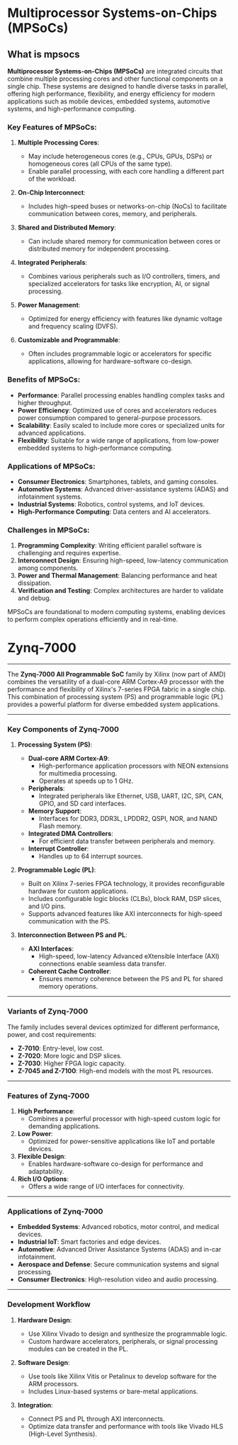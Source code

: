 # Multiprocessor Systems-on-Chips (MPSoCs)

## What is mpsocs

**Multiprocessor Systems-on-Chips (MPSoCs)** are integrated circuits that combine multiple processing cores and other functional components on a single chip. These systems are designed to handle diverse tasks in parallel, offering high performance, flexibility, and energy efficiency for modern applications such as mobile devices, embedded systems, automotive systems, and high-performance computing.

### Key Features of MPSoCs:

1. **Multiple Processing Cores**:
   
   - May include heterogeneous cores (e.g., CPUs, GPUs, DSPs) or homogeneous cores (all CPUs of the same type).
   - Enable parallel processing, with each core handling a different part of the workload.

2. **On-Chip Interconnect**:
   
   - Includes high-speed buses or networks-on-chip (NoCs) to facilitate communication between cores, memory, and peripherals.

3. **Shared and Distributed Memory**:
   
   - Can include shared memory for communication between cores or distributed memory for independent processing.

4. **Integrated Peripherals**:
   
   - Combines various peripherals such as I/O controllers, timers, and specialized accelerators for tasks like encryption, AI, or signal processing.

5. **Power Management**:
   
   - Optimized for energy efficiency with features like dynamic voltage and frequency scaling (DVFS).

6. **Customizable and Programmable**:
   
   - Often includes programmable logic or accelerators for specific applications, allowing for hardware-software co-design.

### Benefits of MPSoCs:

- **Performance**: Parallel processing enables handling complex tasks and higher throughput.
- **Power Efficiency**: Optimized use of cores and accelerators reduces power consumption compared to general-purpose processors.
- **Scalability**: Easily scaled to include more cores or specialized units for advanced applications.
- **Flexibility**: Suitable for a wide range of applications, from low-power embedded systems to high-performance computing.

### Applications of MPSoCs:

- **Consumer Electronics**: Smartphones, tablets, and gaming consoles.
- **Automotive Systems**: Advanced driver-assistance systems (ADAS) and infotainment systems.
- **Industrial Systems**: Robotics, control systems, and IoT devices.
- **High-Performance Computing**: Data centers and AI accelerators.

### Challenges in MPSoCs:

1. **Programming Complexity**: Writing efficient parallel software is challenging and requires expertise.
2. **Interconnect Design**: Ensuring high-speed, low-latency communication among components.
3. **Power and Thermal Management**: Balancing performance and heat dissipation.
4. **Verification and Testing**: Complex architectures are harder to validate and debug.

MPSoCs are foundational to modern computing systems, enabling devices to perform complex operations efficiently and in real-time.



# **Zynq-7000**

----



The **Zynq-7000 All Programmable SoC** family by Xilinx (now part of AMD) combines the versatility of a dual-core ARM Cortex-A9 processor with the performance and flexibility of Xilinx's 7-series FPGA fabric in a single chip. This combination of processing system (PS) and programmable logic (PL) provides a powerful platform for diverse embedded system applications.

---

### **Key Components of Zynq-7000**

1. **Processing System (PS)**:
   
   - **Dual-core ARM Cortex-A9**:
     - High-performance application processors with NEON extensions for multimedia processing.
     - Operates at speeds up to 1 GHz.
   - **Peripherals**:
     - Integrated peripherals like Ethernet, USB, UART, I2C, SPI, CAN, GPIO, and SD card interfaces.
   - **Memory Support**:
     - Interfaces for DDR3, DDR3L, LPDDR2, QSPI, NOR, and NAND Flash memory.
   - **Integrated DMA Controllers**:
     - For efficient data transfer between peripherals and memory.
   - **Interrupt Controller**:
     - Handles up to 64 interrupt sources.

2. **Programmable Logic (PL)**:
   
   - Built on Xilinx 7-series FPGA technology, it provides reconfigurable hardware for custom applications.
   - Includes configurable logic blocks (CLBs), block RAM, DSP slices, and I/O pins.
   - Supports advanced features like AXI interconnects for high-speed communication with the PS.

3. **Interconnection Between PS and PL**:
   
   - **AXI Interfaces**:
     - High-speed, low-latency Advanced eXtensible Interface (AXI) connections enable seamless data transfer.
   - **Coherent Cache Controller**:
     - Ensures memory coherence between the PS and PL for shared memory operations.

---

### **Variants of Zynq-7000**

The family includes several devices optimized for different performance, power, and cost requirements:

- **Z-7010**: Entry-level, low cost.
- **Z-7020**: More logic and DSP slices.
- **Z-7030**: Higher FPGA logic capacity.
- **Z-7045 and Z-7100**: High-end models with the most PL resources.

---

### **Features of Zynq-7000**

1. **High Performance**:
   - Combines a powerful processor with high-speed custom logic for demanding applications.
2. **Low Power**:
   - Optimized for power-sensitive applications like IoT and portable devices.
3. **Flexible Design**:
   - Enables hardware-software co-design for performance and adaptability.
4. **Rich I/O Options**:
   - Offers a wide range of I/O interfaces for connectivity.

---

### **Applications of Zynq-7000**

- **Embedded Systems**: Advanced robotics, motor control, and medical devices.
- **Industrial IoT**: Smart factories and edge devices.
- **Automotive**: Advanced Driver Assistance Systems (ADAS) and in-car infotainment.
- **Aerospace and Defense**: Secure communication systems and signal processing.
- **Consumer Electronics**: High-resolution video and audio processing.

---

### **Development Workflow**

1. **Hardware Design**:
   
   - Use Xilinx Vivado to design and synthesize the programmable logic.
   - Custom hardware accelerators, peripherals, or signal processing modules can be created in the PL.

2. **Software Design**:
   
   - Use tools like Xilinx Vitis or Petalinux to develop software for the ARM processors.
   - Includes Linux-based systems or bare-metal applications.

3. **Integration**:
   
   - Connect PS and PL through AXI interconnects.
   - Optimize data transfer and performance with tools like Vivado HLS (High-Level Synthesis).


